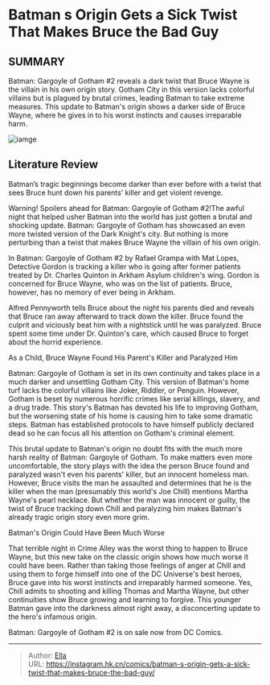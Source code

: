 # Batman s Origin Gets a Sick Twist That Makes Bruce the Bad Guy


## SUMMARY 



  Batman: Gargoyle of Gotham #2 reveals a dark twist that Bruce Wayne is the villain in his own origin story.   Gotham City in this version lacks colorful villains but is plagued by brutal crimes, leading Batman to take extreme measures.   This update to Batman&#39;s origin shows a darker side of Bruce Wayne, where he gives in to his worst instincts and causes irreparable harm.  

![iamge](https://static1.srcdn.com/wordpress/wp-content/uploads/2022/03/The-Batman-Bruce-Wayne-Parents-Murder.jpg)

## Literature Review

Batman’s tragic beginnings become darker than ever before with a twist that sees Bruce hunt down his parents’ killer and get violent revenge.




Warning! Spoilers ahead for Batman: Gargoyle of Gotham #2!The awful night that helped usher Batman into the world has just gotten a brutal and shocking update. Batman: Gargoyle of Gotham has showcased an even more twisted version of the Dark Knight&#39;s city. But nothing is more perturbing than a twist that makes Bruce Wayne the villain of his own origin.




In Batman: Gargoyle of Gotham #2 by Rafael Grampa with Mat Lopes, Detective Gordon is tracking a killer who is going after former patients treated by Dr. Charles Quinton in Arkham Asylum children&#39;s wing. Gordon is concerned for Bruce Wayne, who was on the list of patients. Bruce, however, has no memory of ever being in Arkham.

          

Alfred Pennyworth tells Bruce about the night his parents died and reveals that Bruce ran away afterward to track down the killer. Bruce found the culprit and viciously beat him with a nightstick until he was paralyzed. Bruce spent some time under Dr. Quinton&#39;s care, which caused Bruce to forget about the horrid experience.


 As a Child, Bruce Wayne Found His Parent&#39;s Killer and Paralyzed Him 
          




Batman: Gargoyle of Gotham is set in its own continuity and takes place in a much darker and unsettling Gotham City. This version of Batman&#39;s home turf lacks the colorful villains like Joker, Riddler, or Penguin. However, Gotham is beset by numerous horrific crimes like serial killings, slavery, and a drug trade. This story&#39;s Batman has devoted his life to improving Gotham, but the worsening state of his home is causing him to take some dramatic steps. Batman has established protocols to have himself publicly declared dead so he can focus all his attention on Gotham&#39;s criminal element.

This brutal update to Batman&#39;s origin no doubt fits with the much more harsh reality of Batman: Gargoyle of Gotham. To make matters even more uncomfortable, the story plays with the idea the person Bruce found and paralyzed wasn&#39;t even his parents&#39; killer, but an innocent homeless man. However, Bruce visits the man he assaulted and determines that he is the killer when the man (presumably this world&#39;s Joe Chill) mentions Martha Wayne&#39;s pearl necklace. But whether the man was innocent or guilty, the twist of Bruce tracking down Chill and paralyzing him makes Batman&#39;s already tragic origin story even more grim.






 Batman&#39;s Origin Could Have Been Much Worse 
          

That terrible night in Crime Alley was the worst thing to happen to Bruce Wayne, but this new take on the classic origin shows how much worse it could have been. Rather than taking those feelings of anger at Chill and using them to forge himself into one of the DC Universe&#39;s best heroes, Bruce gave into his worst instincts and irreparably harmed someone. Yes, Chill admits to shooting and killing Thomas and Martha Wayne, but other continuities show Bruce growing and learning to forgive. This younger Batman gave into the darkness almost right away, a disconcerting update to the hero&#39;s infamous origin.

Batman: Gargoyle of Gotham #2 is on sale now from DC Comics.



---

> Author: [Ella](https://instagram.hk.cn/)  
> URL: https://instagram.hk.cn/comics/batman-s-origin-gets-a-sick-twist-that-makes-bruce-the-bad-guy/  

